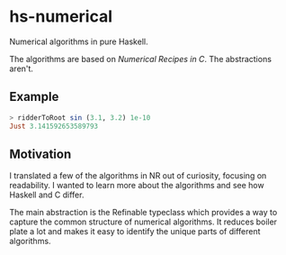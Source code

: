 ﻿# hs-numerical

Numerical algorithms in pure Haskell.

The algorithms are based on *Numerical Recipes in C*. The abstractions aren't.

## Example

```haskell
> ridderToRoot sin (3.1, 3.2) 1e-10
Just 3.141592653589793
```

## Motivation

I translated a few of the algorithms in NR out of curiosity, focusing on
readability. I wanted to learn more about the algorithms and see how Haskell
and C differ.

The main abstraction is the Refinable typeclass which provides a way to capture
the common structure of numerical algorithms. It reduces boiler plate a lot and
makes it easy to identify the unique parts of different algorithms.
